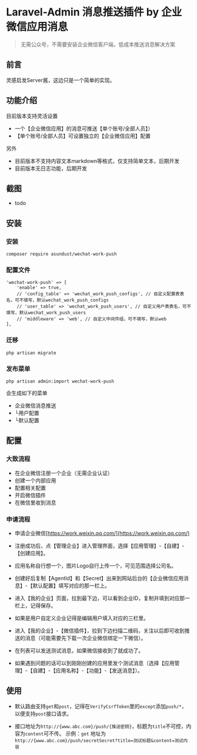 Laravel-Admin 消息推送插件 by 企业微信应用消息
======
> 无需公众号，不需要安装企业微信客户端，低成本推送消息解决方案

## 前言

灵感启发Server酱，这边只是一个简单的实现。

## 功能介绍

目前版本支持灵活设置

- 一个【企业微信应用】的消息可推送【单个账号/全部人员】）
- 【单个账号/全部人员】可设置独立的【企业微信应用】配置

另外

- 目前版本不支持内容文本markdown等格式，仅支持简单文本，后期开发
- 目前版本无日志功能，后期开发

## 截图

- todo

## 安装

### 安装

```
composer require asundust/wechat-work-push
```

### 配置文件

```
'wechat-work-push' => [
    'enable' => true,
    // 'config_table' => 'wechat_work_push_configs', // 自定义配置表表名，可不填写，默认wechat_work_push_configs
    // 'user_table' => 'wechat_work_push_users', // 自定义用户表表名，可不填写，默认wechat_work_push_users
    // 'middleware' => 'web', // 自定义中间件组，可不填写，默认web
],
```

### 迁移

```
php artisan migrate
```

### 发布菜单

```
php artisan admin:import wechat-work-push
```

会生成如下的菜单

- 企业微信消息推送
- └用户配置
- └默认配置

## 配置

### 大致流程

- 在企业微信注册一个企业（无需企业认证）
- 创建一个内部应用
- 配置相关配置
- 开启微信插件
- 在微信里收到消息

### 申请流程

- 申请企业微信[https://work.weixin.qq.com/](https://work.weixin.qq.com/)

- 注册成功后，点【管理企业】进入管理界面，选择【应用管理】-【自建】-【创建应用】。

- 应用名称自行想一个，图片Logo自行上传一个，可见范围选择公司名。

- 创建好后复制【AgentId】和【Secret】出来到网站后台的【企业微信应用消息】-【默认配置】填写对应的那一栏上。

- 进入【我的企业】页面，拉到最下边，可以看到企业ID，复制并填到对应那一栏上，记得保存。

- 如果是用户自定义企业记得是编辑用户填入对应的三栏里。

- 进入【我的企业】-【微信插件】，拉到下边扫描二维码，关注以后即可收到推送的消息（可能需要先下载一次企业微信绑定一下微信）。

- 在列表可以发送测试消息，如果微信接收到了就成功了。

- 如果遇到问题的话可以到刚刚创建的应用里发个测试消息（选择【应用管理】-【自建】-【应用名称】-【功能】-【发送消息】）。

## 使用

- 默认路由支持`get`和`post`，记得在`VerifyCsrfToken`里的`except`添加`push/*`，以便支持`post`接口请求。

- 接口地址为`http://{www.abc.com}/push/{推送密钥}`，标题为`title`不可控，内容为`content`可不传。 示例：`get`
  地址为`http://{www.abc.com}/push/secretSecret?title=测试标题&content=测试内容`